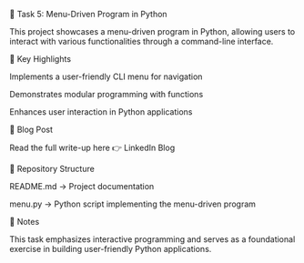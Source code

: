 📖 Task 5: Menu-Driven Program in Python

This project showcases a menu-driven program in Python, allowing users to interact with various functionalities through a command-line interface.

📌 Key Highlights

Implements a user-friendly CLI menu for navigation

Demonstrates modular programming with functions

Enhances user interaction in Python applications

📖 Blog Post

Read the full write-up here 👉 LinkedIn Blog

📂 Repository Structure

README.md → Project documentation

menu.py → Python script implementing the menu-driven program

📝 Notes

This task emphasizes interactive programming and serves as a foundational exercise in building user-friendly Python applications.
